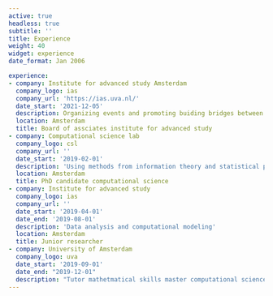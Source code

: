 ```yaml
---
active: true
headless: true
subtitle: ''
title: Experience
weight: 40
widget: experience
date_format: Jan 2006

experience:
- company: Institute for advanced study Amsterdam 
  company_logo: ias
  company_url: 'https://ias.uva.nl/'
  date_start: '2021-12-05'
  description: Organizing events and promoting buiding bridges between science society
  location: Amsterdam
  title: Board of assciates institute for advanced study 
- company: Computational science lab
  company_logo: csl
  company_url: ''
  date_start: '2019-02-01'
  description: 'Using methods from information theory and statistical physics I developed model-free methods for analyzing complex social systems.'
  location: Amsterdam
  title: PhD candidate computational science
- company: Institute for advanced study
  company_logo: ias
  company_url: ''
  date_start: '2019-04-01'
  date_end: '2019-08-01'
  description: 'Data analysis and computational modeling'
  location: Amsterdam
  title: Junior researcher
- company: University of Amsterdam
  company_logo: uva
  date_start: '2019-09-01'
  date_end: "2019-12-01"
  description: "Tutor mathetmatical skills master computational science"
---
```


